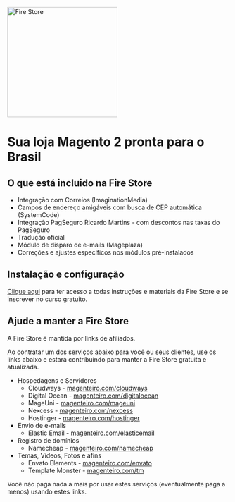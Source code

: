 [<img src="https://www.magenteiro.com/media/wysiwyg/magento2brasil/firestore-logo.png" width="250" alt="Fire Store" title="Fire Store"/>](https://www.magenteiro.com/media/wysiwyg/magento2brasil/firestore-logo.png)
# Sua loja Magento 2 pronta para o Brasil

## O que está incluido na Fire Store
* Integração com Correios (ImaginationMedia)
* Campos de endereço amigáveis com busca de CEP automática (SystemCode)
* Integração PagSeguro Ricardo Martins - com descontos nas taxas do PagSeguro
* Tradução oficial
* Módulo de disparo de e-mails (Mageplaza)
* Correções e ajustes específicos nos módulos pré-instalados

## Instalação e configuração
[Clique aqui](https://www.magenteiro.com/magento2brasil?___store=default) para ter acesso a todas instruções e materiais da Fire Store e se inscrever no curso gratuito.

## Ajude a manter a Fire Store
A Fire Store é mantida por links de afiliados.

Ao contratar um dos serviços abaixo para você ou seus clientes, use os links abaixo e estará contribuindo para manter a Fire Store gratuita e atualizada.

* Hospedagens e Servidores
    * Cloudways - [magenteiro.com/cloudways](https://www.magenteiro.com/cloudways)
    * Digital Ocean - [magenteiro.com/digitalocean](https://www.magenteiro.com/digitalocean)
    * MageUni - [magenteiro.com/mageuni](https://www.magenteiro.com/mageuni)
    * Nexcess - [magenteiro.com/nexcess](https://www.magenteiro.com/nexcess)
    * Hostinger - [magenteiro.com/hostinger](https://www.magenteiro.com/hostinger)
* Envio de e-mails
    * Elastic Email - [magenteiro.com/elasticemail](https://www.magenteiro.com/elasticemail)
* Registro de domínios
    * Namecheap - [magenteiro.com/namecheap](https://www.magenteiro.com/namecheap)
* Temas, Vídeos, Fotos e afins
    * Envato Elements - [magenteiro.com/envato](https://www.magenteiro.com/envato)
    * Template Monster - [magenteiro.com/tm](https://www.magenteiro.com/tm)



Você não paga nada a mais por usar estes serviços (eventualmente paga a menos) usando estes links.
